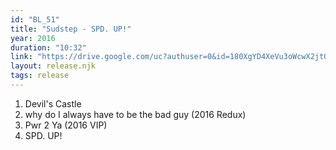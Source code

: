 ```yaml
---
id: "BL_51"
title: "Sudstep - SPD. UP!"
year: 2016
duration: "10:32"
link: "https://drive.google.com/uc?authuser=0&id=180XgYD4XeVu3oWcwX2jtOvYQKZ0PylOI&export=download"
layout: release.njk
tags: release
---
```


01. Devil's Castle
02. why do I always have to be the bad guy (2016 Redux)
03. Pwr 2 Ya (2016 VIP)
04. SPD. UP!